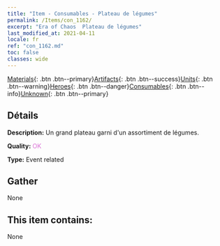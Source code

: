 ```yaml
---
title: "Item - Consumables - Plateau de légumes"
permalink: /Items/con_1162/
excerpt: "Era of Chaos  Plateau de légumes"
last_modified_at: 2021-04-11
locale: fr
ref: "con_1162.md"
toc: false
classes: wide
---
```

 [Materials](/fr/Items/){: .btn .btn--primary}[Artifacts](/fr/Items/Artifacts/){: .btn .btn--success}[Units](/fr/Items/Units/){: .btn .btn--warning}[Heroes](/fr/Items/Heroes/){: .btn .btn--danger}[Consumables](/fr/Items/Consumables/){: .btn .btn--info}[Unknown](/fr/Items/Unknown/){: .btn .btn--primary}

## Détails
 **Description:** Un grand plateau garni d'un assortiment de légumes.

 **Quality:** <span style="color: #DA70D6">OK</span>

 **Type:** Event related

## Gather

  None

## This item contains:

  None

